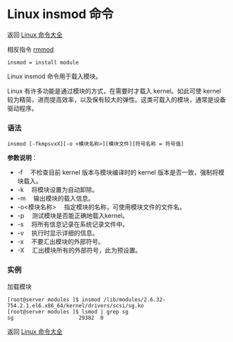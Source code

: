 # Linux insmod 命令

返回 [Linux 命令大全](https://ahuang007.github.com/Linux-Command)

相反指令 [rmmod](https://github.com/ahuang007/Linux-Command/blob/master/rmmod.md)

`insmod = install module`

Linux insmod 命令用于载入模块。

Linux 有许多功能是通过模块的方式，在需要时才载入 kernel。如此可使 kernel 较为精简，进而提高效率，以及保有较大的弹性。这类可载入的模块，通常是设备驱动程序。

### 语法

```
insmod [-fkmpsvxX][-o <模块名称>][模块文件][符号名称 = 符号值]
```

**参数说明**：

- -f 　不检查目前 kernel 版本与模块编译时的 kernel 版本是否一致，强制将模块载入。
- -k 　将模块设置为自动卸除。
- -m 　输出模块的载入信息。
- -o<模块名称> 　指定模块的名称，可使用模块文件的文件名。
- -p 　测试模块是否能正确地载入kernel。
- -s 　将所有信息记录在系统记录文件中。
- -v 　执行时显示详细的信息。
- -x 　不要汇出模块的外部符号。
- -X 　汇出模块所有的外部符号，此为预设置。

### 实例

加载模块

```
[root@server modules ]$ insmod /lib/modules/2.6.32-754.2.1.el6.x86_64/kernel/drivers/scsi/sg.ko
[root@server modules ]$ lsmod | grep sg
sg                     29382  0 
```

返回 [Linux 命令大全](https://ahuang007.github.com/Linux-Command)